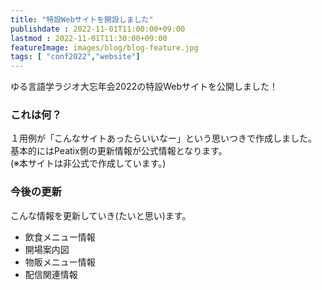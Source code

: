 ```yaml
---
title: "特設Webサイトを開設しました"
publishdate : 2022-11-01T11:00:00+09:00
lastmod : 2022-11-01T11:30:00+09:00
featureImage: images/blog/blog-feature.jpg
tags: [ "conf2022","website"]
---
```

ゆる言語学ラジオ大忘年会2022の特設Webサイトを公開しました！

### これは何？

１用例が「こんなサイトあったらいいなー」という思いつきで作成しました。  
基本的にはPeatix側の更新情報が公式情報となります。  
(※本サイトは非公式で作成しています。)
  
### 今後の更新

こんな情報を更新していき(たいと思い)ます。

- 飲食メニュー情報
- 開場案内図
- 物販メニュー情報
- 配信関連情報